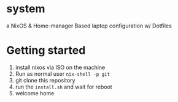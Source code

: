 # system
a NixOS &amp; Home-manager Based laptop configuration w/ Dotfiles

# Getting started

1. install nixos via ISO on the machine
2. Run as normal user `nix-shell -p git`
3. git clone this repository
4. run the `install.sh` and wait for reboot
5. welcome home
